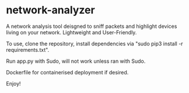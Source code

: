 # network-analyzer

A network analysis tool deisgned to sniff packets and highlight devices living on your network. Lightweight and User-Friendly.

To use, clone the repository, install dependencies via "sudo pip3 install -r requirements.txt".

Run app.py with Sudo, will not work unless ran with Sudo.

Dockerfile for containerised deployment if desired.

Enjoy!
